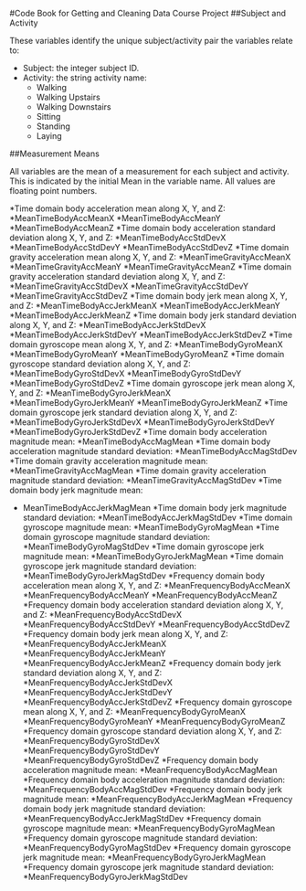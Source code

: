 #Code Book for Getting and Cleaning Data Course Project
##Subject and Activity

These variables identify the unique subject/activity pair the variables relate to:

* Subject: the integer subject ID.
* Activity: the string activity name:
    * Walking
    * Walking Upstairs
    * Walking Downstairs
    * Sitting
    * Standing
    * Laying


##Measurement Means

All variables are the mean of a measurement for each subject and activity. This is indicated by the initial Mean in the variable name. All values are floating point numbers.

*Time domain body acceleration mean along X, Y, and Z:
   *MeanTimeBodyAccMeanX
   *MeanTimeBodyAccMeanY
   *MeanTimeBodyAccMeanZ
*Time domain body acceleration standard deviation along X, Y, and Z:
   *MeanTimeBodyAccStdDevX
   *MeanTimeBodyAccStdDevY
   *MeanTimeBodyAccStdDevZ
*Time domain gravity acceleration mean along X, Y, and Z:
   *MeanTimeGravityAccMeanX
   *MeanTimeGravityAccMeanY
   *MeanTimeGravityAccMeanZ
*Time domain gravity acceleration standard deviation along X, Y, and Z:
   *MeanTimeGravityAccStdDevX
   *MeanTimeGravityAccStdDevY
   *MeanTimeGravityAccStdDevZ
*Time domain body jerk mean along X, Y, and Z:
   *MeanTimeBodyAccJerkMeanX
   *MeanTimeBodyAccJerkMeanY
   *MeanTimeBodyAccJerkMeanZ
*Time domain body jerk standard deviation along X, Y, and Z:
   *MeanTimeBodyAccJerkStdDevX
   *MeanTimeBodyAccJerkStdDevY
   *MeanTimeBodyAccJerkStdDevZ
*Time domain gyroscope mean along X, Y, and Z:
   *MeanTimeBodyGyroMeanX
   *MeanTimeBodyGyroMeanY
   *MeanTimeBodyGyroMeanZ
*Time domain gyroscope standard deviation along X, Y, and Z:
   *MeanTimeBodyGyroStdDevX
   *MeanTimeBodyGyroStdDevY
   *MeanTimeBodyGyroStdDevZ
*Time domain gyroscope jerk mean along X, Y, and Z:
   *MeanTimeBodyGyroJerkMeanX
   *MeanTimeBodyGyroJerkMeanY
   *MeanTimeBodyGyroJerkMeanZ
*Time domain gyroscope jerk standard deviation along X, Y, and Z:
   *MeanTimeBodyGyroJerkStdDevX
   *MeanTimeBodyGyroJerkStdDevY
   *MeanTimeBodyGyroJerkStdDevZ
*Time domain body acceleration magnitude mean:
   *MeanTimeBodyAccMagMean
*Time domain body acceleration magnitude standard deviation:
   *MeanTimeBodyAccMagStdDev
*Time domain gravity acceleration magnitude mean:
   *MeanTimeGravityAccMagMean
*Time domain gravity acceleration magnitude standard deviation:
   *MeanTimeGravityAccMagStdDev
*Time domain body jerk magnitude mean:
  * MeanTimeBodyAccJerkMagMean
*Time domain body jerk magnitude standard deviation:
   *MeanTimeBodyAccJerkMagStdDev
*Time domain gyroscope magnitude mean:
   *MeanTimeBodyGyroMagMean
*Time domain gyroscope magnitude standard deviation:
   *MeanTimeBodyGyroMagStdDev
*Time domain gyroscope jerk magnitude mean:
   *MeanTimeBodyGyroJerkMagMean
*Time domain gyroscope jerk magnitude standard deviation:
   *MeanTimeBodyGyroJerkMagStdDev
*Frequency domain body acceleration mean along X, Y, and Z:
   *MeanFrequencyBodyAccMeanX
   *MeanFrequencyBodyAccMeanY
   *MeanFrequencyBodyAccMeanZ
*Frequency domain body acceleration standard deviation along X, Y, and Z:
   *MeanFrequencyBodyAccStdDevX
   *MeanFrequencyBodyAccStdDevY
   *MeanFrequencyBodyAccStdDevZ
*Frequency domain body jerk mean along X, Y, and Z:
   *MeanFrequencyBodyAccJerkMeanX
   *MeanFrequencyBodyAccJerkMeanY
   *MeanFrequencyBodyAccJerkMeanZ
*Frequency domain body jerk standard deviation along X, Y, and Z:
   *MeanFrequencyBodyAccJerkStdDevX
   *MeanFrequencyBodyAccJerkStdDevY
   *MeanFrequencyBodyAccJerkStdDevZ
*Frequency domain gyroscope mean along X, Y, and Z:
   *MeanFrequencyBodyGyroMeanX
   *MeanFrequencyBodyGyroMeanY
   *MeanFrequencyBodyGyroMeanZ
*Frequency domain gyroscope standard deviation along X, Y, and Z:
   *MeanFrequencyBodyGyroStdDevX
   *MeanFrequencyBodyGyroStdDevY
   *MeanFrequencyBodyGyroStdDevZ
*Frequency domain body acceleration magnitude mean:
   *MeanFrequencyBodyAccMagMean
*Frequency domain body acceleration magnitude standard deviation:
   *MeanFrequencyBodyAccMagStdDev
*Frequency domain body jerk magnitude mean:
   *MeanFrequencyBodyAccJerkMagMean
*Frequency domain body jerk magnitude standard deviation:
   *MeanFrequencyBodyAccJerkMagStdDev
*Frequency domain gyroscope magnitude mean:
   *MeanFrequencyBodyGyroMagMean
*Frequency domain gyroscope magnitude standard deviation:
   *MeanFrequencyBodyGyroMagStdDev
*Frequency domain gyroscope jerk magnitude mean:
   *MeanFrequencyBodyGyroJerkMagMean
*Frequency domain gyroscope jerk magnitude standard deviation:
   *MeanFrequencyBodyGyroJerkMagStdDev
